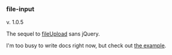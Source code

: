 ### file-input 

v. 1.0.5

The sequel to [fileUpload](https://github.com/Pamblam/fileUpload) sans jQuery.

I'm too busy to write docs right now, but check out [the example](https://pamblam.github.io/file-input/example/).